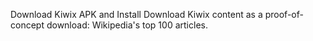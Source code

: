 Download Kiwix APK and Install
Download Kiwix content as a proof-of-concept download: Wikipedia's top 100 articles. 

